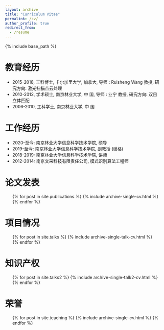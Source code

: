 ```yaml
---
layout: archive
title: "Curriculum Vitae"
permalink: /cv/
author_profile: true
redirect_from:
  - /resume
---
```

<!-- 简历内容 -->
{% include base_path %}

教育经历
======
* 2015-2018, 工科博士, 卡尔加里大学, 加拿大, 导师 : Ruisheng Wang 教授, 研究方向: 激光扫描点云处理
* 2010-2012, 学术硕士, 南京林业大学, 中 国, 导师 : 业宁 教授, 研究方向: 双目立体匹配 
* 2006-2010, 工科学士, 南京林业大学, 中 国 

工作经历
======
* 2020-至今: 南京林业大学信息科学技术学院, 硕导
* 2019-至今: 南京林业大学信息科学技术学院, 副教授 (破格)
* 2018-2019: 南京林业大学信息科学技术学院, 讲师
* 2012-2014: 南京文采科技有限责任公司, 模式识别算法工程师
  

论文发表
======
  <ul>{% for post in site.publications %}
    {% include archive-single-cv.html %}
  {% endfor %}</ul>
  
  
项目情况
======
 <ul>{% for post in site.talks %}
 {% include archive-single-talk-cv.html %}
  {% endfor %}</ul>
  
  
知识产权
======
 <ul>{% for post in site.talks2 %}
 {% include archive-single-talk2-cv.html %}
  {% endfor %}</ul>



荣誉
======
  <ul>{% for post in site.teaching %}
    {% include archive-single-cv.html %}
  {% endfor %}</ul>
  





